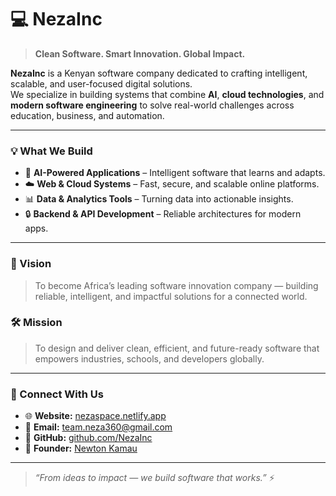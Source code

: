 # 💻 NezaInc

> **Clean Software. Smart Innovation. Global Impact.**

**NezaInc** is a Kenyan software company dedicated to crafting intelligent, scalable, and user-focused digital solutions.  
We specialize in building systems that combine **AI**, **cloud technologies**, and **modern software engineering** to solve real-world challenges across education, business, and automation.

---

### 💡 What We Build
- 🧠 **AI-Powered Applications** – Intelligent software that learns and adapts.  
- ☁️ **Web & Cloud Systems** – Fast, secure, and scalable online platforms.  
- 📊 **Data & Analytics Tools** – Turning data into actionable insights.  
- 🔒 **Backend & API Development** – Reliable architectures for modern apps.

---

### 🌱 Vision
> To become Africa’s leading software innovation company — building reliable, intelligent, and impactful solutions for a connected world.

### 🛠️ Mission
> To design and deliver clean, efficient, and future-ready software that empowers industries, schools, and developers globally.

---

### 🧩 Connect With Us
- 🌐 **Website:** [nezaspace.netlify.app](https://nezaspace.netlify.app)
- 💬 **Email:** team.neza360@gmail.com  
- 🧰 **GitHub:** [github.com/NezaInc](https://github.com/NezaInc)  
- 🧠 **Founder:** [Newton Kamau](https://github.com/Ne-x-tr-on)

---

> _“From ideas to impact — we build software that works.”_ ⚡
